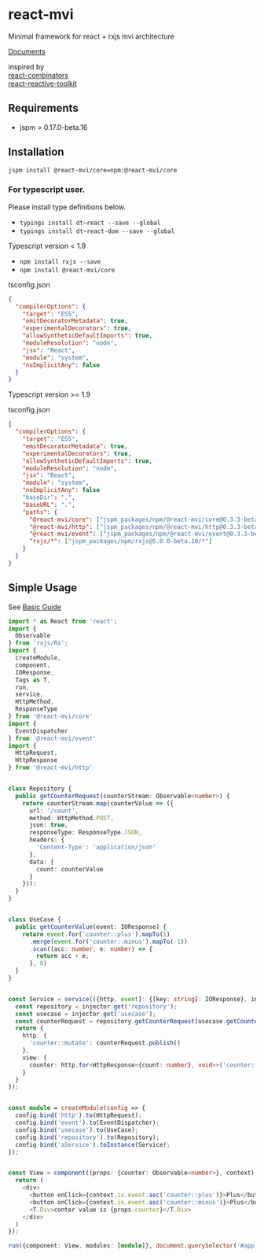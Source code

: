 # react-mvi
Minimal framework for react + rxjs mvi architecture

[Documents](http://brn.github.io/react-mvi)

inspired by  
[react-combinators](https://github.com/milankinen/react-combinators)  
[react-reactive-toolkit](https://github.com/milankinen/react-reactive-toolkit)

## Requirements

- jspm > 0.17.0-beta.16

## Installation

```jspm install @react-mvi/core=npm:@react-mvi/core```

### For typescript user.

Please install type definitions below.

* ```typings install dt~react --save --global```
* ```typings install dt~react-dom --save --global```

Typescript version < 1.9

* ```npm install rxjs --save```
* ```npm install @react-mvi/core```

tsconfig.json
```json
{
  "compilerOptions": {
    "target": "ES5",
    "emitDecoratorMetadata": true,
    "experimentalDecorators": true,
    "allowSyntheticDefaultImports": true,
    "moduleResolution": "node",
    "jsx": "React",
    "module": "system",
    "noImplicitAny": false
  }
}
```

Typescript version >= 1.9

tsconfig.json
```json
{
  "compilerOptions": {
    "target": "ES5",
    "emitDecoratorMetadata": true,
    "experimentalDecorators": true,
    "allowSyntheticDefaultImports": true,
    "moduleResolution": "node",
    "jsx": "React",
    "module": "system",
    "noImplicitAny": false
    "baseDir": ".",
    "baseURL": ".",
    "paths": {
      "@react-mvi/core": ["jspm_packages/npm/@react-mvi/core@0.3.3-beta.45/index.tsx"],
      "@react-mvi/http": ["jspm_packages/npm/@react-mvi/http@0.3.3-beta.41/index.ts"],
      "@react-mvi/event": ["jspm_packages/npm/@react-mvi/event@0.3.3-beta.23/index.ts"],
      "rxjs/*": ["jspm_packages/npm/rxjs@5.0.0-beta.10/*"]
    }
  }
}
```

## Simple Usage

See [Basic Guide](./docs/basic_guide.md)

```typescript
import * as React from 'react';
import {
  Observable
} from 'rxjs/Rx';
import {
  createModule,
  component,
  IOResponse,
  Tags as T,
  run,
  service,
  HttpMethod,
  ResponseType
} from '@react-mvi/core'
import {
  EventDispatcher
} from '@react-mvi/event'
import {
  HttpRequest,
  HttpResponse
} from '@react-mvi/http'


class Repository {
  public getCounterRequest(counterStream: Observable<number>) {
    return counterStream.map(counterValue => ({
      url: '/count',
      method: HttpMethod.POST,
      json: true,
      responseType: ResponseType.JSON,
      headers: {
        'Content-Type': 'application/json'
      },
      data: {
        count: counterValue
      }
    }));
  }
}


class UseCase {
  public getCounterValue(event: IOResponse) {
    return event.for('counter::plus').mapTo(1)
      .merge(event.for('counter::minus').mapTo(-1))
      .scan((acc: number, e: number) => {
        return acc + e;
      }, 0)
  }
}


const Service = service(({http, event}: {[key: string]: IOResponse}, injector) => {
  const repository = injector.get('repository');
  const usecase = injector.get('usecase');
  const counterRequest = repository.getCounterRequest(usecase.getCounterValue(event));
  return {
    http: {
      'counter::mutate': counterRequest.publish()
    },
    view: {
      counter: http.for<HttpResponse<{count: number}, void>>('counter::mutate').map(e => e.response.count).startWith(0).publish()
    }
  }
});


const module = createModule(config => {
  config.bind('http').to(HttpRequest);
  config.bind('event').to(EventDispatcher);
  config.bind('usecase').to(UseCase);
  config.bind('repository').to(Repository);
  config.bind('aService').toInstance(Service);
});


const View = component((props: {counter: Observable<number>}, context) => {
  return (
    <div>
      <button onClick={context.io.event.asc('counter::plus')}>Plus</button>
      <button onClick={context.io.event.asc('counter::minus')}>Plus</button>
      <T.Div>conter value is {props.counter}</T.Div>
    </div>
  )
});

run({component: View, modules: [module]}, document.querySelector('#app'));
```
